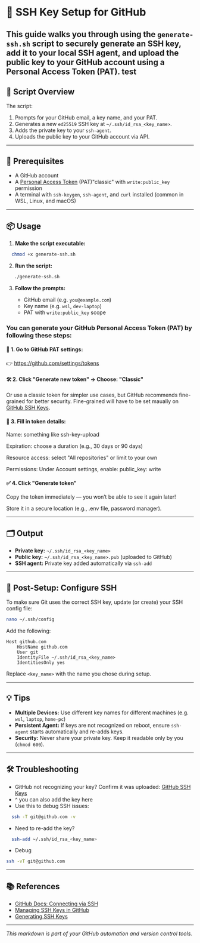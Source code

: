 # 🔐 SSH Key Setup for GitHub

This guide walks you through using the `generate-ssh.sh` script to securely generate an SSH key, add it to your local SSH agent, and upload the public key to your GitHub account using a Personal Access Token (PAT).
test
---

## 🚀 Script Overview

The script:
1. Prompts for your GitHub email, a key name, and your PAT.
2. Generates a new `ed25519` SSH key at `~/.ssh/id_rsa_<key_name>`.
3. Adds the private key to your `ssh-agent`.
4. Uploads the public key to your GitHub account via API.

---

## 🧰 Prerequisites

- A GitHub account
- A [Personal Access Token](https://github.com/settings/tokens) (PAT)"classic" with `write:public_key` permission
- A terminal with `ssh-keygen`, `ssh-agent`, and `curl` installed (common in WSL, Linux, and macOS)

---

## 📦 Usage

1. **Make the script executable:**

 ```bash
   chmod +x generate-ssh.sh
```

2. **Run the script:**

```bash
   ./generate-ssh.sh
```

3. **Follow the prompts:**

   - GitHub email (e.g. `you@example.com`)
   - Key name (e.g. `wsl`, `dev-laptop`)
   - PAT with `write:public_key` scope

### You can generate your GitHub Personal Access Token (PAT) by following these steps:

#### 🔗 1. Go to GitHub PAT settings:

  👉 https://github.com/settings/tokens

#### 🛠️ 2. Click "Generate new token" → Choose: "Classic"

  Or use a classic token for simpler use cases, but GitHub recommends fine-grained for better security. Fine-grained will have to be set maually on [GitHub SSH Keys](https://github.com/settings/keys).

#### 🧾 3. Fill in token details:
  Name: something like ssh-key-upload

  Expiration: choose a duration (e.g., 30 days or 90 days)

  Resource access: select "All repositories" or limit to your own

  Permissions:
    Under Account settings, enable:
      public_key: write

#### ✅ 4. Click "Generate token"

  Copy the token immediately — you won’t be able to see it again later!

  Store it in a secure location (e.g., .env file, password manager).

---

## 🗂️ Output

- **Private key:** `~/.ssh/id_rsa_<key_name>`
- **Public key:** `~/.ssh/id_rsa_<key_name>.pub` (uploaded to GitHub)
- **SSH agent:** Private key added automatically via `ssh-add`

---

## 🧭 Post-Setup: Configure SSH

To make sure Git uses the correct SSH key, update (or create) your SSH config file:

```bash
nano ~/.ssh/config
```

Add the following:

```ssh-config
Host github.com
    HostName github.com
    User git
    IdentityFile ~/.ssh/id_rsa_<key_name>
    IdentitiesOnly yes
```

Replace `<key_name>` with the name you chose during setup.

---

## 💡 Tips

- **Multiple Devices:** Use different key names for different machines (e.g. `wsl`, `laptop`, `home-pc`)
- **Persistent Agent:** If keys are not recognized on reboot, ensure `ssh-agent` starts automatically and re-adds keys.
- **Security:** Never share your private key. Keep it readable only by you (`chmod 600`).

---

## 🛠️ Troubleshooting

- GitHub not recognizing your key? Confirm it was uploaded: [GitHub SSH Keys](https://github.com/settings/keys)
- ^ you can also add the key here 
- Use this to debug SSH issues:

```bash
  ssh -T git@github.com -v
  ```

- Need to re-add the key?

```bash
  ssh-add ~/.ssh/id_rsa_<key_name>
  ```

- Debug

```bash
ssh -vT git@github.com

```
---

## 📚 References

- [GitHub Docs: Connecting via SSH](https://docs.github.com/en/authentication/connecting-to-github-with-ssh)
- [Managing SSH Keys in GitHub](https://docs.github.com/en/github/authenticating-to-github/adding-a-new-ssh-key-to-your-github-account)
- [Generating SSH Keys](https://docs.github.com/en/authentication/connecting-to-github-with-ssh/generating-a-new-ssh-key-and-adding-it-to-the-ssh-agent)

---

*This markdown is part of your GitHub automation and version control tools.*
